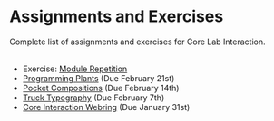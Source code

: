 # Assignments and Exercises
Complete list of assignments and exercises for Core Lab Interaction.<br><br>

<!-- - [Détournement](/assignments/detournement) (Due February 28st) -->
- Exercise: [Module Repetition](/assignments/repetition)
- [Programming Plants](/assignments/programming-plants) (Due February 21st)
- [Pocket Compositions](/assignments/pocket) (Due February 14th)
- [Truck Typography](/assignments/truck-type) (Due February 7th)
- [Core Interaction Webring](/assignments/webring) (Due January 31st)